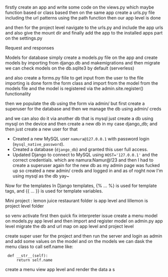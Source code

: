 firstly create an app and write some code on the views.py which maybe function based or class based
then on the same app create a urls.py file including the url patterns using the path function 
then our app level is done

and then for the project level 
navigate to the urls.py and include the app urls and also give the mount dir
and finally add the app to the installed apps part on the settings.py

Request and responses 

Models for database
simply create a models.py file on the app  and create models by importing from django.db and makemigrations and then migrate
we can check models on the db.sqlite3 by default (serverless)

and also create a forms.py fiile to get input from the user to the file
importing is done form the form class and import from the model from the models file and the model is registered via the admin.site.register() functionality 

then we populate the db using the form via admin/ but first create a superuser for the database
and then we manage the db using admin/ creds

and we can also do it via another db that is mysql
just create a db using mysql on the device and then create a new db in my case django_db; and then just create a new user for that 
- Created a new MySQL user `namura@127.0.0.1` with password login (`mysql_native_password`).
- Created a database (`django_db`) and granted this user full access.
- Updated Django to connect to MySQL using `HOST='127.0.0.1'` and the correct credentials.
which are namura:Namur@!23
and then I had to create a superuser again for the new db as my admin page was fucked up so created a new admin/ creds and logged in and as of roght now I'm using mysql as the db yay~

Now for the templates
In Django templates, {% ... %} is used for template tags, and {{ ... }} is used for template variables.


Mini project : lemon juice 
restaurant folder is app level and  lillemon is project level folder

so venv activate first then 
quick fix interpreter issue
create a menu model on models.py app level and then import and register model on admin.py app level
migrate the db and url map on app level and project level

create super user for the project and then run the server and login as admin and add some values on the model and 
 on the models we can dask the menu class to call self.name
 like:
```
 def __str__(self):
	 return self.name
```

create a menu view app level and render the data a s